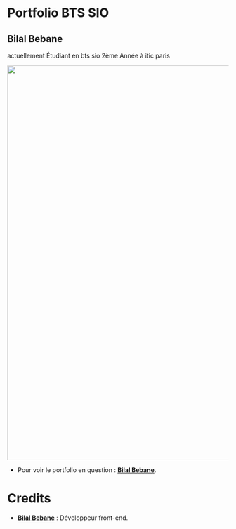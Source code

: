 # Portfolio BTS SIO
## Bilal Bebane

<p> actuellement Étudiant en bts sio 2ème Année à itic paris </p>

<p align="center">
	<img src="./asset/Readme.png" width="900">
</p>

* Pour voir le portfolio en question : **[Bilal Bebane](https://firebebane.github.io/ePortfolio/)**.

# Credits

* [**Bilal Bebane**](https://github.com/firebebane) : Développeur front-end.
